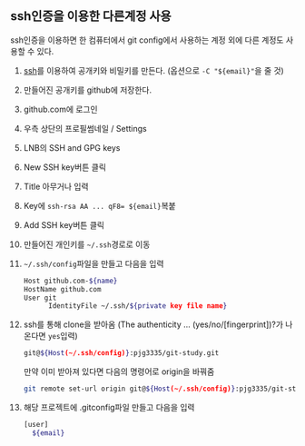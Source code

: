 ## ssh인증을 이용한 다른계정 사용
ssh인증을 이용하면 한 컴퓨터에서 git config에서 사용하는 계정 외에 다른 계정도 사용할 수 있다.

1. [ssh](https://github.com/pjg3335/.-study/blob/6fdc78e335d39b38a44b0a3d58bbabb9b2e711a2/ssh.md)를 이용하여 공개키와 비밀키를 만든다. (옵션으로 `-C "${email}"`을 줄 것)
2. 만들어진 공개키를 github에 저장한다.
  1. github.com에 로그인
  2. 우측 상단의 프로필썸네일 / Settings
  3. LNB의 SSH and GPG keys
  4. New SSH key버튼 클릭
  5. Title 아무거나 입력
  6. Key에 `ssh-rsa AA ... qF8= ${email}`복붙
  7. Add SSH key버튼 클릭
3. 만들어진 개인키를 `~/.ssh`경로로 이동
4. `~/.ssh/config`파일을 만들고 다음을 입력
    ```bash
    Host github.com-${name}
    HostName github.com
    User git
          IdentityFile ~/.ssh/${private key file name}
    ```
5. ssh를 통해 clone을 받아옴 (The authenticity ... (yes/no/[fingerprint])?가 나온다면 `yes`입력)
    ```bash
    git@${Host(~/.ssh/config)}:pjg3335/git-study.git
    ```
    만약 이미 받아져 있다면 다음의 명령어로 origin을 바꿔줌

    ```bash
    git remote set-url origin git@${Host(~/.ssh/config)}:pjg3335/git-study.git
    ```
6. 해당 프로젝트에 .gitconfig파일 만들고 다음을 입력
    ```bash
    [user]
      ${email}
    ```